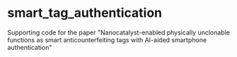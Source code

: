 # smart_tag_authentication
Supporting code for the paper "Nanocatalyst-enabled physically unclonable functions as smart anticounterfeiting tags with AI-aided smartphone authentication"
